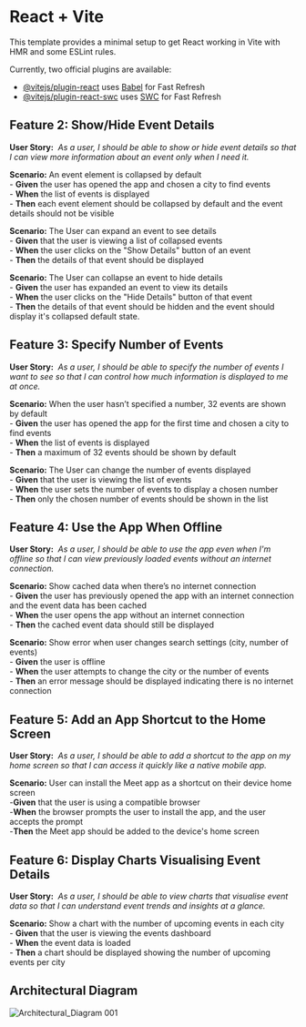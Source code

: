 # React + Vite

This template provides a minimal setup to get React working in Vite with HMR and some ESLint rules.

Currently, two official plugins are available:

- [@vitejs/plugin-react](https://github.com/vitejs/vite-plugin-react/blob/main/packages/plugin-react/README.md) uses [Babel](https://babeljs.io/) for Fast Refresh
- [@vitejs/plugin-react-swc](https://github.com/vitejs/vite-plugin-react-swc) uses [SWC](https://swc.rs/) for Fast Refresh

## Feature 2: Show/Hide Event Details
**User Story:** * As a user, I should be able to show or hide event details so that I can view more information about an event only when I need it.*  

  **Scenario:** An event element is collapsed by default  
    - **Given** the user has opened the app and chosen a city to find events  
    - **When** the list of events is displayed  
    - **Then** each event element should be collapsed by default and the event details should	not be visible  

  **Scenario:** The User can expand an event to see details  
    - **Given** that the user is viewing a list of collapsed events  
    - **When** the user clicks on the "Show Details" button of an event  
    - **Then** the details of that event should be displayed  

  **Scenario:** The User can collapse an event to hide details  
    - **Given** the user has expanded an event to view its details  
    - **When** the user clicks on the "Hide Details" button of that event  
    - **Then** the details of that event should be hidden and the event should display it's collapsed default state.  


## Feature 3: Specify Number of Events
**User Story:**  *As a user, I should be able to specify the number of events I want to see so that I can control how much information is displayed to me at once.*  

  **Scenario:** When the user hasn’t specified a number, 32 events are shown by default  
    - **Given** the user has opened the app for the first time and chosen a city to find events  
    - **When** the list of events is displayed  
    - **Then** a maximum of 32 events should be shown by default  

  **Scenario:** The User can change the number of events displayed  
    - **Given** that the user is viewing the list of events  
    - **When** the user sets the number of events to display a chosen number  
    - **Then** only the chosen number of events should be shown in the list  


## Feature 4: Use the App When Offline
**User Story:** * As a user, I should be able to use the app even when I'm offline so that I can view previously loaded events without an internet connection.*  

  **Scenario:** Show cached data when there’s no internet connection  
    - **Given** the user has previously opened the app with an internet connection
    and the event data has been cached  
    - **When** the user opens the app without an internet connection  
    - **Then** the cached event data should still be displayed  

  **Scenario:** Show error when user changes search settings (city, number of events)  
    - **Given** the user is offline  
    - **When** the user attempts to change the city or the number of events  
    - **Then** an error message should be displayed indicating there is no internet connection  

## Feature 5: Add an App Shortcut to the Home Screen
**User Story:** * As a user, I should be able to add a shortcut to the app on my home screen so that I can access it quickly like a native mobile app.*  

  **Scenario:** User can install the Meet app as a shortcut on their device home screen  
    -**Given** that the user is using a compatible browser  
    -**When** the browser prompts the user to install the app, and the user accepts the prompt  
    -**Then** the Meet app should be added to the device's home screen  

## Feature 6: Display Charts Visualising Event Details
**User Story:**  *As a user, I should be able to view charts that visualise event data so that I can understand event trends and insights at a glance.*  

  **Scenario:** Show a chart with the number of upcoming events in each city  
    - **Given** that the user is viewing the events dashboard  
    - **When** the event data is loaded  
    - **Then** a chart should be displayed showing the number of upcoming events per city  

## Architectural Diagram
    
 ![Architectural_Diagram 001](https://github.com/user-attachments/assets/726a5f40-d34e-4a1b-836d-8efd545376b4)


